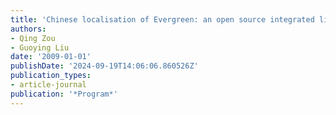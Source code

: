 ```yaml
---
title: 'Chinese localisation of Evergreen: an open source integrated library system'
authors:
- Qing Zou
- Guoying Liu
date: '2009-01-01'
publishDate: '2024-09-19T14:06:06.860526Z'
publication_types:
- article-journal
publication: '*Program*'
---
```


